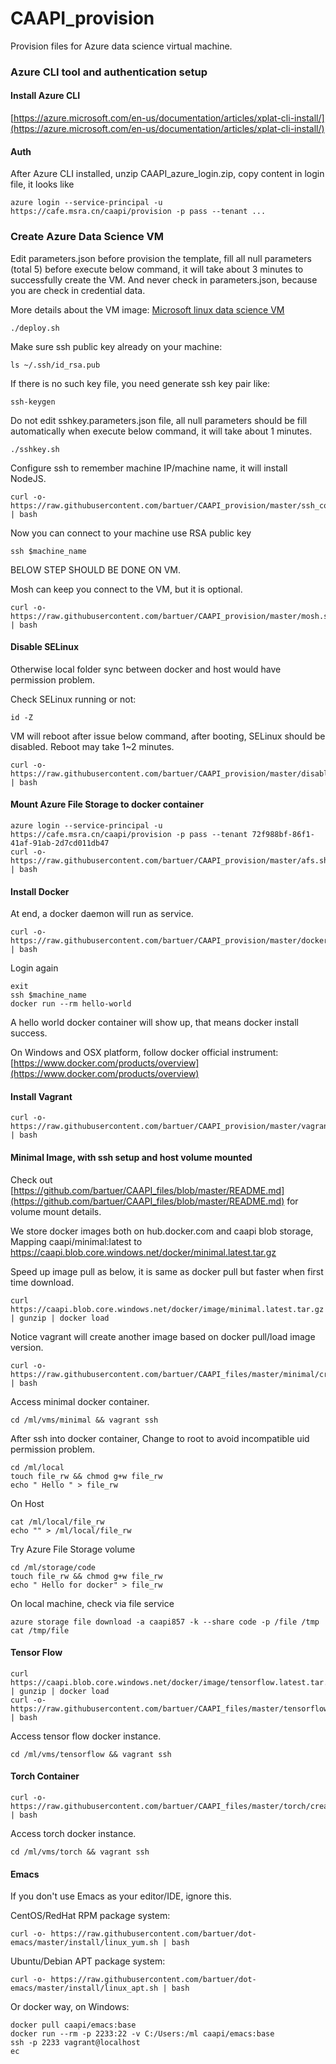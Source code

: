 # CAAPI_provision

Provision files for Azure data science virtual machine. 

### Azure CLI tool and authentication setup

#### Install Azure CLI
[https://azure.microsoft.com/en-us/documentation/articles/xplat-cli-install/](https://azure.microsoft.com/en-us/documentation/articles/xplat-cli-install/)

#### Auth
After Azure CLI installed, unzip CAAPI_azure_login.zip, copy content
in login file, it looks like

```shell
azure login --service-principal -u https://cafe.msra.cn/caapi/provision -p pass --tenant ...
```
### Create Azure Data Science VM
Edit parameters.json before provision the template, fill all null 
parameters (total 5) before execute below command, it will take about 3 minutes
to successfully create the VM. And never check in parameters.json,
because you are check in credential data.

More details about the VM image:
[Microsoft linux data science VM](https://azure.microsoft.com/en-us/marketplace/partners/microsoft-ads/linux-data-science-vm/)

```shell
./deploy.sh
```
Make sure ssh public key already on your machine:
```shell
ls ~/.ssh/id_rsa.pub
```
If there is no such key file, you need generate ssh key pair like:
```shell
ssh-keygen
```
Do not edit sshkey.parameters.json file, all null parameters should be
fill automatically when execute below command, it will take about 1 minutes.
```shell
./sshkey.sh
```
Configure ssh to remember machine IP/machine name, it will install NodeJS.
```shell
curl -o- https://raw.githubusercontent.com/bartuer/CAAPI_provision/master/ssh_config.sh | bash
```
Now you can connect to your machine use RSA public key
```shell
ssh $machine_name
```
BELOW STEP SHOULD BE DONE ON VM.

Mosh can keep you connect to the VM, but it is optional.
```shell
curl -o- https://raw.githubusercontent.com/bartuer/CAAPI_provision/master/mosh.sh | bash
```

#### Disable SELinux
Otherwise local folder sync between docker and host would have
permission problem.

Check SELinux running or not:
```shell
id -Z
```

VM will reboot after issue below command, after booting, SELinux should be
disabled. Reboot may take 1~2 minutes.
```shell
curl -o- https://raw.githubusercontent.com/bartuer/CAAPI_provision/master/disable_selinux.sh | bash
```

#### Mount Azure File Storage to docker container

```shell
azure login --service-principal -u https://cafe.msra.cn/caapi/provision -p pass --tenant 72f988bf-86f1-41af-91ab-2d7cd011db47
curl -o- https://raw.githubusercontent.com/bartuer/CAAPI_provision/master/afs.sh | bash
```

#### Install Docker

At end, a docker daemon will run as service.

```shell
curl -o- https://raw.githubusercontent.com/bartuer/CAAPI_provision/master/docker.sh | bash
```

Login again
```shell
exit
ssh $machine_name
docker run --rm hello-world
```
A hello world docker container will show up, that means docker install success.

On Windows and OSX platform, follow docker official instrument:
[https://www.docker.com/products/overview](https://www.docker.com/products/overview)

#### Install Vagrant

```shell
curl -o- https://raw.githubusercontent.com/bartuer/CAAPI_provision/master/vagrant.yum.sh | bash
```

#### Minimal Image, with ssh setup and host volume mounted 

Check out [https://github.com/bartuer/CAAPI_files/blob/master/README.md](https://github.com/bartuer/CAAPI_files/blob/master/README.md)
for volume mount details.

We store docker images both on hub.docker.com and caapi blob storage,
Mapping caapi/minimal:latest to https://caapi.blob.core.windows.net/docker/minimal.latest.tar.gz

Speed up image pull as below, it is same as docker pull but faster when first time download.
```
curl https://caapi.blob.core.windows.net/docker/image/minimal.latest.tar.gz | gunzip | docker load
```
Notice vagrant will create another image based on docker pull/load image version.
```shell
curl -o- https://raw.githubusercontent.com/bartuer/CAAPI_files/master/minimal/create.sh | bash
```

Access minimal docker container.
```shell
cd /ml/vms/minimal && vagrant ssh
```

After ssh into docker container, Change to root to avoid incompatible
uid permission problem.

```shell
cd /ml/local
touch file_rw && chmod g+w file_rw
echo " Hello " > file_rw
```

On Host
```shell
cat /ml/local/file_rw
echo "" > /ml/local/file_rw
```

Try Azure File Storage volume
```shell
cd /ml/storage/code
touch file_rw && chmod g+w file_rw
echo " Hello for docker" > file_rw
```

On local machine, check via file service
```shell
azure storage file download -a caapi857 -k --share code -p /file /tmp 
cat /tmp/file
```

#### Tensor Flow 


```shell
curl https://caapi.blob.core.windows.net/docker/image/tensorflow.latest.tar.gz | gunzip | docker load
curl -o- https://raw.githubusercontent.com/bartuer/CAAPI_files/master/tensorflow/create.sh | bash
```

Access tensor flow docker instance.

```shell
cd /ml/vms/tensorflow && vagrant ssh
```

#### Torch Container

```shell
curl -o- https://raw.githubusercontent.com/bartuer/CAAPI_files/master/torch/create.sh | bash
```
Access torch docker instance.

```shell
cd /ml/vms/torch && vagrant ssh
```

#### Emacs
If you don't use Emacs as your editor/IDE, ignore this.

CentOS/RedHat RPM package system:
```shell
curl -o- https://raw.githubusercontent.com/bartuer/dot-emacs/master/install/linux_yum.sh | bash
```

Ubuntu/Debian APT package system:
```shell
curl -o- https://raw.githubusercontent.com/bartuer/dot-emacs/master/install/linux_apt.sh | bash
```
Or docker way, on Windows:
```shell
docker pull caapi/emacs:base
docker run --rm -p 2233:22 -v C:/Users:/ml caapi/emacs:base
ssh -p 2233 vagrant@localhost
ec
```